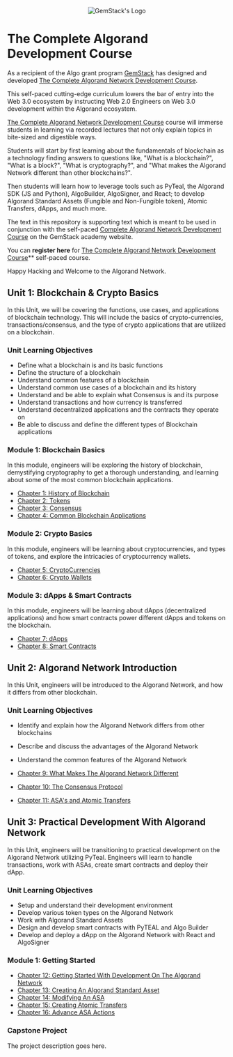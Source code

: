 <p align="center">
  <img
  src="https://camo.githubusercontent.com/e4ac909b3da508a9e5f8f5276359dd0d8a484a30dc58daf2b29755d87aa09b57/68747470733a2f2f67656d737461636b2e696f2f7374617469632f31626135356364376237663639393165633965646262386331343332323533342f30656261302f6c6f676f5f7072696d6172795f737461636b65642e61766966"
  alt="GemStack's Logo"
  />
</p>

# The Complete Algorand Development Course

As a recipient of the Algo grant program [GemStack](https://gemstack.io/) has designed and developed [The Complete Algorand Network Development Course](https://www.gemstack.academy/p/algorand-course).

This self-paced cutting-edge curriculum lowers the bar of entry into the Web 3.0 ecosystem by instructing Web 2.0 Engineers on Web 3.0 development within the Algorand ecosystem.

[The Complete Algorand Network Development Course](https://www.gemstack.academy/p/algorand-course) course will immerse students in learning via recorded lectures that not only explain topics in bite-sized and digestible ways.

Students will start by first learning about the fundamentals of blockchain as a technology finding answers to questions like, "What is a blockchain?", "What is a block?", "What is cryptography?", and "What makes the Algorand Network different than other blockchains?".

Then students will learn how to leverage tools such as PyTeal, the Algorand SDK (JS and Python), AlgoBuilder, AlgoSigner, and React; to develop Algorand Standard Assets (Fungible and Non-Fungible token), Atomic Transfers, dApps, and much more.

The text in this repository is supporting text which is meant to be used in conjunction with the self-paced [Complete Algorand Network Development Course](https://www.gemstack.academy/p/algorand-course) on the GemStack academy website.

You can **register here** for [The Complete Algorand Network Development Course](https://www.gemstack.academy/p/algorand-course)** self-paced course.

Happy Hacking and Welcome to the Algorand Network.

## Unit 1: Blockchain & Crypto Basics
In this Unit, we will be covering the functions, use cases, and applications of blockchain technology. This will include the basics of crypto-currencies, transactions/consensus, and the type of crypto applications that are utilized on a blockchain.

### Unit Learning Objectives

* Define what a blockchain is and its basic functions
* Define the structure of a blockchain
* Understand common features of a blockchain
* Understand common use cases of a blockchain and its history
* Understand and be able to explain what Consensus is and its purpose
* Understand transactions and how currency is transferred
* Understand decentralized applications and the contracts they operate on
* Be able to discuss and define the different types of Blockchain applications

### Module 1: Blockchain Basics

In this module, engineers will be exploring the history of blockchain, demystifying cryptography to get a thorough understanding, and learning about some of the most common blockchain applications.

* [Chapter 1: History of Blockchain](./ch-1-history-of-blockchain.md)
* [Chapter 2: Tokens](./ch-2-tokens.md)
* [Chapter 3: Consensus](./ch-3-consensus.md)
* [Chapter 4: Common Blockchain Applications](./ch-4-common-blockchain-applications.md)

### Module 2: Crypto Basics

In this module, engineers will be learning about cryptocurrencies, and types of tokens, and explore the intricacies of cryptocurrency wallets.

* [Chapter 5: CryptoCurrencies](./ch-5-cryptocurrency.md)
* [Chapter 6: Crypto Wallets](./ch-6-crypto-wallets.md)

### Module 3: dApps & Smart Contracts

In this module, engineers will be learning about dApps (decentralized applications) and how smart contracts power different dApps and tokens on the blockchain.

* [Chapter 7: dApps](./ch-7-dapps.md)
* [Chapter 8: Smart Contracts](./ch-8-smart-contracts.md)

## Unit 2: Algorand Network Introduction

In this Unit, engineers will be introduced to the Algorand Network, and how it differs from other blockchain.

### Unit Learning Objectives

* Identify and explain how the Algorand Network differs from other blockchains
* Describe and discuss the advantages of the Algorand Network
* Understand the common features of the Algorand Network

* [Chapter 9: What Makes The Algorand Network Different](./ch-1-what-makes-algorand-different.md)
* [Chapter 10: The Consensus Protocol](./ch-2-consensus-protocol.md)
* [Chapter 11: ASA's and Atomic Transfers](./ch-3-asas-and-atomic-transfers.md)

## Unit 3: Practical Development With Algorand Network

In this Unit, engineers will be transitioning to practical development on the Algorand Network utilizing PyTeal. Engineers will learn to handle transactions, work with ASAs, create smart contracts and deploy their dApp.

### Unit Learning Objectives

* Setup and understand their development environment
* Develop various token types on the Algorand Network
* Work with Algorand Standard Assets
* Design and develop smart contracts with PyTEAL and Algo Builder
* Develop and deploy a dApp on the Algorand Network with React and AlgoSigner

### Module 1: Getting Started

* [Chapter 12: Getting Started With Development On The Algorand Network](./ch-12-getting-started-with-development-on-the-algorand-network/README.md)
* [Chapter 13: Creating An Algorand Standard Asset](./ch-13-creating-an-algorand-standard-asset/README.md)
* [Chapter 14: Modifying An ASA](./ch-14-modifying-an-asa/README.md)
* [Chapter 15: Creating Atomic Transfers](./ch-15-creating-atomic-transfers/README.md)
* [Chapter 16: Advance ASA Actions](./ch-16-advance-asa-transactions/README.md)

### Capstone Project

The project description goes here.